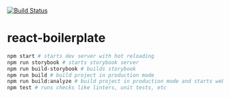 [![Build Status](https://travis-ci.org/andrew--r/react-boilerplate.svg?branch=master)](https://travis-ci.org/andrew--r/react-boilerplate)

# react-boilerplate

```bash
npm start # starts dev server with hot reloading
npm run storybook # starts storybook server
npm run build-storybook # builds storybook
npm run build # build project in production mode
npm run build:analyze # build project in production mode and starts webpack bundle analyzer
npm test # runs checks like linters, unit tests, etc
```
